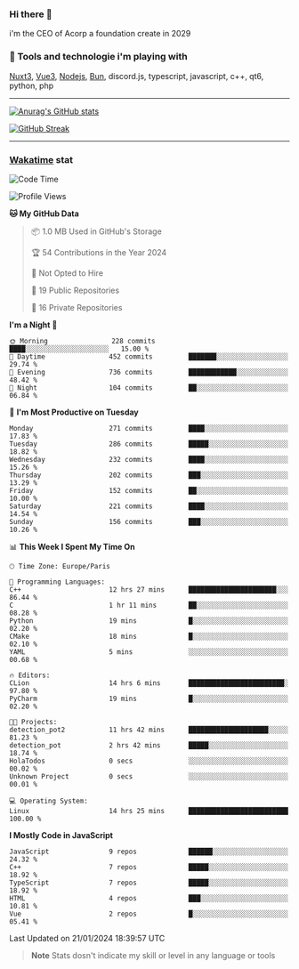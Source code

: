 ### Hi there 👋

i'm the CEO of Acorp a foundation create in 2029  

### 🧰 Tools and technologie i'm playing with

[Nuxt3](https://nuxt.com), [Vue3](https://vuejs.org/), [Nodejs](https://nodejs.org), [Bun](https://bun.sh/), discord.js, typescript, javascript, c++, qt6, python, php

---

[![Anurag's GitHub stats](https://github-readme-stats.vercel.app/api?username=ackimixs&show_icons=true&theme=github_dark&count_private=true)](https://www.ackimixs.xyz)

[![GitHub Streak](https://github-readme-streak-stats.herokuapp.com?user=Ackimixs&theme=github-dark-blue&date_format=j%20M%5B%20Y%5D&mode=weekly)](https://git.io/streak-stats)

---
 
 ### [Wakatime](https://wakatime.com/) stat

<!--START_SECTION:waka-->
![Code Time](http://img.shields.io/badge/Code%20Time-927%20hrs%2017%20mins-blue)

![Profile Views](http://img.shields.io/badge/Profile%20Views-0-blue)

**🐱 My GitHub Data** 

> 📦 1.0 MB Used in GitHub's Storage 
 > 
> 🏆 54 Contributions in the Year 2024
 > 
> 🚫 Not Opted to Hire
 > 
> 📜 19 Public Repositories 
 > 
> 🔑 16 Private Repositories 
 > 
**I'm a Night 🦉** 

```text
🌞 Morning                228 commits         ████░░░░░░░░░░░░░░░░░░░░░   15.00 % 
🌆 Daytime                452 commits         ███████░░░░░░░░░░░░░░░░░░   29.74 % 
🌃 Evening                736 commits         ████████████░░░░░░░░░░░░░   48.42 % 
🌙 Night                  104 commits         ██░░░░░░░░░░░░░░░░░░░░░░░   06.84 % 
```
📅 **I'm Most Productive on Tuesday** 

```text
Monday                   271 commits         ████░░░░░░░░░░░░░░░░░░░░░   17.83 % 
Tuesday                  286 commits         █████░░░░░░░░░░░░░░░░░░░░   18.82 % 
Wednesday                232 commits         ████░░░░░░░░░░░░░░░░░░░░░   15.26 % 
Thursday                 202 commits         ███░░░░░░░░░░░░░░░░░░░░░░   13.29 % 
Friday                   152 commits         ██░░░░░░░░░░░░░░░░░░░░░░░   10.00 % 
Saturday                 221 commits         ████░░░░░░░░░░░░░░░░░░░░░   14.54 % 
Sunday                   156 commits         ███░░░░░░░░░░░░░░░░░░░░░░   10.26 % 
```


📊 **This Week I Spent My Time On** 

```text
🕑︎ Time Zone: Europe/Paris

💬 Programming Languages: 
C++                      12 hrs 27 mins      ██████████████████████░░░   86.44 % 
C                        1 hr 11 mins        ██░░░░░░░░░░░░░░░░░░░░░░░   08.28 % 
Python                   19 mins             █░░░░░░░░░░░░░░░░░░░░░░░░   02.20 % 
CMake                    18 mins             █░░░░░░░░░░░░░░░░░░░░░░░░   02.10 % 
YAML                     5 mins              ░░░░░░░░░░░░░░░░░░░░░░░░░   00.68 % 

🔥 Editors: 
CLion                    14 hrs 6 mins       ████████████████████████░   97.80 % 
PyCharm                  19 mins             █░░░░░░░░░░░░░░░░░░░░░░░░   02.20 % 

🐱‍💻 Projects: 
detection_pot2           11 hrs 42 mins      ████████████████████░░░░░   81.23 % 
detection_pot            2 hrs 42 mins       █████░░░░░░░░░░░░░░░░░░░░   18.74 % 
HolaTodos                0 secs              ░░░░░░░░░░░░░░░░░░░░░░░░░   00.02 % 
Unknown Project          0 secs              ░░░░░░░░░░░░░░░░░░░░░░░░░   00.01 % 

💻 Operating System: 
Linux                    14 hrs 25 mins      █████████████████████████   100.00 % 
```

**I Mostly Code in JavaScript** 

```text
JavaScript               9 repos             ██████░░░░░░░░░░░░░░░░░░░   24.32 % 
C++                      7 repos             █████░░░░░░░░░░░░░░░░░░░░   18.92 % 
TypeScript               7 repos             █████░░░░░░░░░░░░░░░░░░░░   18.92 % 
HTML                     4 repos             ███░░░░░░░░░░░░░░░░░░░░░░   10.81 % 
Vue                      2 repos             █░░░░░░░░░░░░░░░░░░░░░░░░   05.41 % 
```




 Last Updated on 21/01/2024 18:39:57 UTC
<!--END_SECTION:waka-->

> **Note**
> Stats dosn't indicate my skill or level in any language or tools
